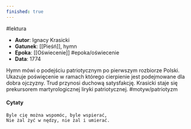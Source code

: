 ```yaml
---
finished: true
---
```

#lektura
- **Autor**: Ignacy Krasicki
- **Gatunek**: [[Pieśń]], hymn
- **Epoka**: [[Oświecenie]] #epoka/oświecenie 
- **Data**: 1774

Hymn mówi o podejściu patriotycznym po pierwszym rozbiorze Polski. Ukazuje poświęcenie w ramach którego cierpienie jest podejmowane dla dobra ojczyzny. Trud przynosi duchową satysfakcję. Krasicki staje się prekursorem martyrologicznej liryki patriotycznej.  #motyw/patriotyzm 
#### Cytaty
	Byle cię można wspomóc, byle wspierać,
	Nie żal żyć w nędzy, nie żal i umierać.
